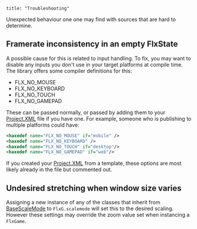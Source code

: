 ```
title: "Troubleshooting"
```
Unexpected behaviour one one may find with sources that are hard to determine.

## Framerate inconsistency in an empty FlxState

A possible cause for this is related to input handling. To fix, you may want to disable any inputs you don't use in your target platforms at compile time.
The library offers some compiler definitions for this:
* FLX_NO_MOUSE
* FLX_NO_KEYBOARD
* FLX_NO_TOUCH
* FLX_NO_GAMEPAD

These can be passed normally, or passed by adding them to your [Project.XML](documentation/openfl-project-xml-format/) file if you have one. For example, someone who is publishing to multiple platforms could have:

``` xml
<haxedef name="FLX_NO_MOUSE" if="mobile" />
<haxedef name="FLX_NO_KEYBOARD" />
<haxedef name="FLX_NO_TOUCH" if="desktop"/>
<haxedef name="FLX_NO_GAMEPAD" if="web"/>
```
If you created your [Project.XML](documentation/openfl-project-xml-format/) from a template, these options are most likely already in the file but commented out.

## Undesired stretching when window size varies

Assigning a new instance of any of the classes that inherit from [BaseScaleMode](http://api.haxeflixel.com/types/flixel/system/scaleModes/BaseScaleMode.html) to `FlxG.scalemode` will set this to the desired scaling. However these settings may override the zoom value set when instancing a `FlxGame`.
